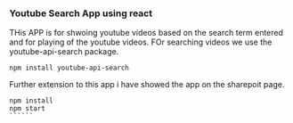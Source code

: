 ### Youtube Search App using react

THis APP is for shwoing youtube videos based on the search term entered and for playing of the youtube videos. FOr searching videos we use the youtube-api-search package. 

````
npm install youtube-api-search

````

Further extension to this app i have showed the app on the sharepoit page. 

```````
npm install
npm start
``````
